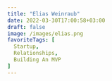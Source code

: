 ```yaml
---
title: "Elias Weinraub"
date: 2022-03-30T17:00:58+03:00
draft: false
image: /images/elias.png
favoriteTags: [
  Startup,
  Relationships,
  Building An MVP
]
---
```


